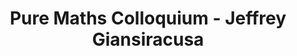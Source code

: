 ---
layout: seminartalk
speaker: Jeffrey Giansiracusa
speakerinst: Durham University
speakershortinst: Durham
speakerurl: https://sites.google.com/view/jeffreygiansiracusa/home
talktitle: 
talkdate: Apr 6 2023
talkterm: "2023S2"
talktime: "16.00"
talkplace: MI Theatre C
title: "Pure Maths Colloquium - Jeffrey Giansiracusa"
---